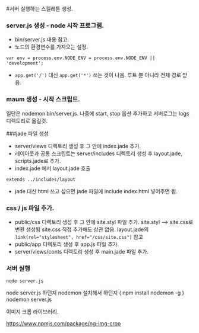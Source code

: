 #서버 실행하는 스켈레톤 생성.

### server.js 생성 - node 시작 프로그램.
- bin/server.js 내용 참고.
- 노드의 환경변수를 가져오는 설정.
```
var env = process.env.NODE_ENV = process.env.NODE_ENV || 'development';
```
- `app.get('/')` 대신 `app.get('*')` 쓰는 것이 나음. 루트 뿐 아니라 전체 경로 받음.

### maum 생성 - 시작 스크립트.
일단은 nodemon bin/server.js. 나중에 start, stop 옵션 추가하고 서버로그는 logs 디렉토리로 옮길것.

###jade 파일 생성
- server/views 디렉토리 생성 후 그 안에 index.jade 추가.
- 레이아웃과 공통 스크립트는 server/includes 디렉토리 생성 후 layout.jade, scripts.jade로 추가.
- index.jade 에서 layout.jade 호출
```
extends ../includes/layout
```
- jade 대신 html 쓰고 싶으면 jade 파일에 include index.html 넣어주면 됨.

### css / js 파일 추가.
- public/css 디렉토리 생성 후 그 안에 site.styl 파일 추가.
  site.styl --> site.css로 변환 생성됨
  site.css 직접 추가해도 상관 없음.
  layout.jade의 `link(rel="stylesheet", href="/css/site.css")` 참고
- public/app 디렉토리 생성 후 app.js 파일 추가.
- server/views/conts 디렉토리 생성 후 main.jade 파일 추가.

### 서버 실행
```
node server.js
```
node server.js 하던지
nodemon 설치해서 하던지 ( npm install nodemon -g )
nodemon server.js


이미지 크롭 라이브러리.

https://www.npmjs.com/package/ng-img-crop
